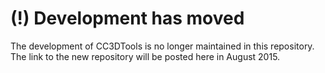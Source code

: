 # (!) Development has moved

The development of CC3DTools is no longer maintained in this repository. The link to the new repository will be posted here in August 2015.

